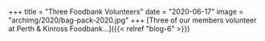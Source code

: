 +++
title = "Three Foodbank Volunteers"
date = "2020-06-17"
image = "archimg/2020/bag-pack-2020.jpg"
+++
[Three of our members volunteer at Perth & Kinross Foodbank...]({{< relref "blog-6" >}})
